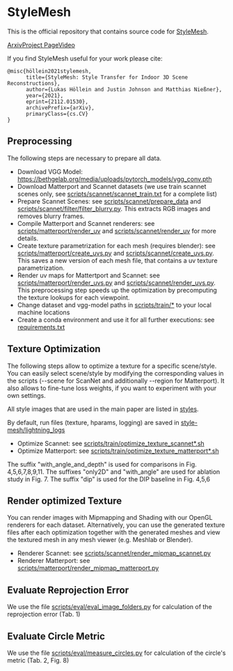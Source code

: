 # StyleMesh

This is the official repository that contains source code for [StyleMesh](https://stylemesh.github.io).

[Arxiv](https://arxiv.org/abs/2112.01530)[Project Page](https://lukashoel.github.io/stylemesh/)[Video](https://www.youtube.com/watch?v=ZqgiTLcNcks)

If you find StyleMesh useful for your work please cite:
```
@misc{höllein2021stylemesh,
      title={StyleMesh: Style Transfer for Indoor 3D Scene Reconstructions}, 
      author={Lukas Höllein and Justin Johnson and Matthias Nießner},
      year={2021},
      eprint={2112.01530},
      archivePrefix={arXiv},
      primaryClass={cs.CV}
}
```

## Preprocessing
The following steps are necessary to prepare all data.

- Download VGG Model: https://bethgelab.org/media/uploads/pytorch_models/vgg_conv.pth
- Download Matterport and Scannet datasets (we use train scannet scenes only, see [scripts/scannet/scannet_train.txt](scripts/scannet/scannet_train.txt) for a complete list)
- Prepare Scannet Scenes: see [scripts/scannet/prepare_data](scripts/scannet/prepare_data) and [scripts/scannet/filter/filter_blurry.py](scripts/scannet/filter/filter_blurry.py). This extracts RGB images and removes blurry frames.
- Compile Matterport and Scannet renderers: see [scripts/matterport/render_uv](scripts/matterport/render_uv) and [scripts/scannet/render_uv](scripts/scannet/render_uv) for more details.
- Create texture parametrization for each mesh (requires blender): see [scripts/matterport/create_uvs.py](scripts/matterport/create_uvs.py) and [scripts/scannet/create_uvs.py](scripts/scannet/create_uvs.py). This saves a new version of each mesh file, that contains a uv texture parametrization.
- Render uv maps for Mattertport and Scannet: see [scripts/matterport/render_uvs.py](scripts/matterport/render_uvs.py) and [scripts/scannet/render_uvs.py](scripts/scannet/render_uvs.py). This preprocessing step speeds up the optimization by precomputing the texture lookups for each viewpoint.
- Change dataset and vgg-model paths in [scripts/train/*](scripts/train) to your local machine locations
- Create a conda environment and use it for all further executions: see [requirements.txt](requirements.txt)

## Texture Optimization
The following steps allow to optimize a texture for a specific scene/style.
You can easily select scene/style by modifying the corresponding values in the scripts (--scene for ScanNet and additionally --region for Matterport).
It also allows to fine-tune loss weights, if you want to experiment with your own settings.

All style images that are used in the main paper are listed in [styles](styles).

By default, run files (texture, hparams, logging) are saved in [style-mesh/lightning_logs](lightning_logs)

- Optimize Scannet: see [scripts/train/optimize_texture_scannet*.sh](scripts/train)
- Optimize Matterport: see [scripts/train/optimize_texture_matterport*.sh](scripts/train)

The suffix "with_angle_and_depth" is used for comparisons in Fig. 4,5,6,7,8,9,11.
The suffixes "only2D" and "with_angle" are used for ablation study in Fig. 7.
The suffix "dip" is used for the DIP baseline in Fig. 4,5,6

## Render optimized Texture
You can render images with Mipmapping and Shading with our OpenGL renderers for each dataset.
Alternatively, you can use the generated texture files after each optimization together with the generated meshes
and view the textured mesh in any mesh viewer (e.g. Meshlab or Blender).

- Renderer Scannet: see [scripts/scannet/render_mipmap_scannet.py](scripts/scannet/render_mipmap_scannet.py)
- Renderer Matterport: see [scripts/matterport/render_mipmap_matterport.py](scripts/matterport/render_mipmap_matterport.py)

## Evaluate Reprojection Error
We use the file [scripts/eval/eval_image_folders.py](scripts/eval/eval_image_folders.py) for calculation of the reprojection error (Tab. 1)

## Evaluate Circle Metric
We use the file [scripts/eval/measure_circles.py](scripts/eval/measure_circles.py) for calculation of the circle's metric (Tab. 2, Fig. 8)
